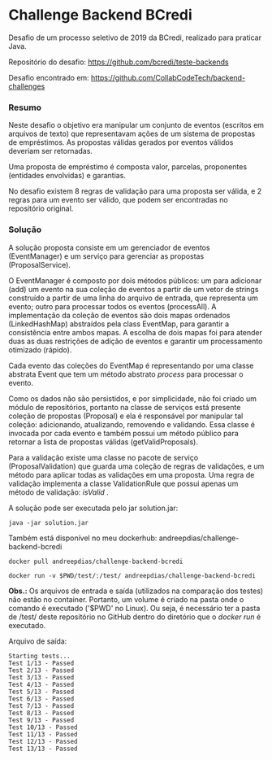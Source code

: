 # Challenge Backend BCredi

Desafio de um processo seletivo de 2019 da BCredi, realizado para praticar Java.

Repositório do desafio: https://github.com/bcredi/teste-backends

Desafio encontrado em: https://github.com/CollabCodeTech/backend-challenges

### Resumo

Neste desafio o objetivo era manipular um conjunto de eventos (escritos em arquivos de texto) que representavam ações de um sistema de propostas de empréstimos. As propostas válidas gerados por eventos válidos deveriam ser retornadas.

Uma proposta de empréstimo é composta valor, parcelas, proponentes (entidades envolvidas) e garantias.

No desafio existem 8 regras de validação para uma proposta ser válida, e 2 regras para um evento ser válido, que podem ser encontradas no repositório original.

### Solução

A solução proposta consiste em um gerenciador de eventos (EventManager) e um serviço para gerenciar as propostas (ProposalService).

O EventManager é composto por dois métodos públicos: um para adicionar (add) um evento na sua coleção de eventos a partir de um vetor de strings construído a partir de uma linha do arquivo de entrada, que representa um evento; outro para processar todos os eventos (processAll). A implementação da coleção de eventos são dois mapas ordenados (LinkedHashMap) abstraídos pela class EventMap, para garantir a consistência entre ambos mapas. A escolha de dois mapas foi para atender duas as duas restrições de adição de eventos e garantir um processamento otimizado (rápido).

Cada evento das coleções do EventMap é representando por uma classe abstrata Event que tem um método abstrato *process* para processar o evento.

Como os dados não são persistidos, e por simplicidade, não foi criado um módulo de repositórios, portanto na classe de serviços está presente coleção de propostas (Proposal) e ela é responsável por manipular tal coleção: adicionando, atualizando, removendo e validando. Essa classe é invocada por cada evento e também possui um método público para retornar a lista de propostas válidas (getValidProposals).

Para a validação existe uma classe no pacote de serviço (ProposalValidation) que guarda uma coleção de regras de validações, e um método para aplicar todas as validações em uma proposta. Uma regra de validação implementa a classe ValidationRule que possui apenas um método de validação: *isValid* .

A solução pode ser executada pelo jar solution.jar:

`java -jar solution.jar`

Também está disponível no meu dockerhub: andreepdias/challenge-backend-bcredi

`docker pull andreepdias/challenge-backend-bcredi`

`docker run -v $PWD/test/:/test/ andreepdias/challenge-backend-bcredi`

**Obs.:** Os arquivos de entrada e saída (utilizados na comparação dos testes) não estão no container. Portanto, um volume é criado na pasta onde o comando é executado ('$PWD' no Linux). Ou seja, é necessário ter a pasta de /test/ deste repositório no GitHub dentro do diretório que o *docker run* é executado.

Arquivo de saída:

```
Starting tests...
Test 1/13 - Passed
Test 2/13 - Passed
Test 3/13 - Passed
Test 4/13 - Passed
Test 5/13 - Passed
Test 6/13 - Passed
Test 7/13 - Passed
Test 8/13 - Passed
Test 9/13 - Passed
Test 10/13 - Passed
Test 11/13 - Passed
Test 12/13 - Passed
Test 13/13 - Passed
```
